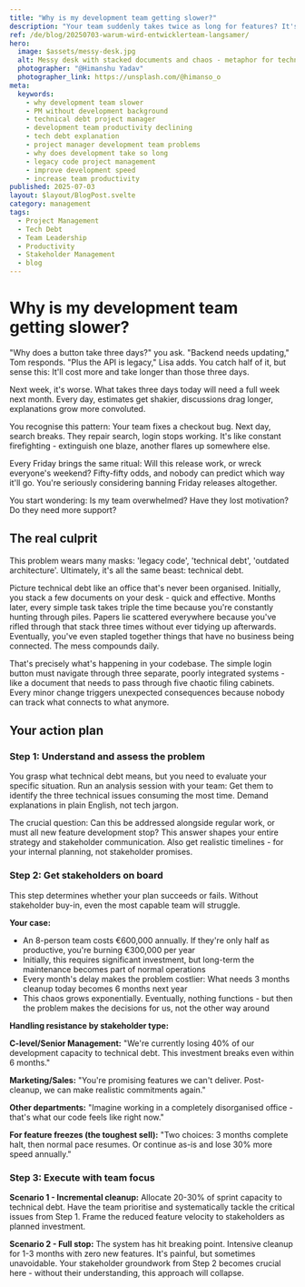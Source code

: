 ```yaml
---
title: "Why is my development team getting slower?"
description: "Your team suddenly takes twice as long for features? It's not laziness or incompetence. Here's the real reason and how to systematically solve the problem as a PM."
ref: /de/blog/20250703-warum-wird-entwicklerteam-langsamer/
hero:
  image: $assets/messy-desk.jpg
  alt: Messy desk with stacked documents and chaos - metaphor for technical debt in code
  photographer: "@Himanshu Yadav"
  photographer_link: https://unsplash.com/@himanso_o
meta:
  keywords:
    - why development team slower
    - PM without development background
    - technical debt project manager
    - development team productivity declining
    - tech debt explanation
    - project manager development team problems
    - why does development take so long
    - legacy code project management
    - improve development speed
    - increase team productivity
published: 2025-07-03
layout: $layout/BlogPost.svelte
category: management
tags:
  - Project Management
  - Tech Debt
  - Team Leadership
  - Productivity
  - Stakeholder Management
  - blog
---
```


# Why is my development team getting slower?

"Why does a button take three days?" you ask. "Backend needs updating," Tom responds. "Plus the API is legacy," Lisa adds. You catch half of it, but sense this: It'll cost more and take longer than those three days.

Next week, it's worse. What takes three days today will need a full week next month. Every day, estimates get shakier, discussions drag longer, explanations grow more convoluted.

You recognise this pattern: Your team fixes a checkout bug. Next day, search breaks. They repair search, login stops working. It's like constant firefighting - extinguish one blaze, another flares up somewhere else.

Every Friday brings the same ritual: Will this release work, or wreck everyone's weekend? Fifty-fifty odds, and nobody can predict which way it'll go. You're seriously considering banning Friday releases altogether.

You start wondering: Is my team overwhelmed? Have they lost motivation? Do they need more support?

## The real culprit

This problem wears many masks: 'legacy code', 'technical debt', 'outdated architecture'. Ultimately, it's all the same beast: technical debt.

Picture technical debt like an office that's never been organised. Initially, you stack a few documents on your desk - quick and effective. Months later, every simple task takes triple the time because you're constantly hunting through piles. Papers lie scattered everywhere because you've rifled through that stack three times without ever tidying up afterwards. Eventually, you've even stapled together things that have no business being connected. The mess compounds daily.

That's precisely what's happening in your codebase. The simple login button must navigate through three separate, poorly integrated systems - like a document that needs to pass through five chaotic filing cabinets. Every minor change triggers unexpected consequences because nobody can track what connects to what anymore.

## Your action plan

### Step 1: Understand and assess the problem

You grasp what technical debt means, but you need to evaluate your specific situation. Run an analysis session with your team: Get them to identify the three technical issues consuming the most time. Demand explanations in plain English, not tech jargon.

The crucial question: Can this be addressed alongside regular work, or must all new feature development stop? This answer shapes your entire strategy and stakeholder communication. Also get realistic timelines - for your internal planning, not stakeholder promises.

### Step 2: Get stakeholders on board

This step determines whether your plan succeeds or fails. Without stakeholder buy-in, even the most capable team will struggle.

**Your case:**

- An 8-person team costs €600,000 annually. If they're only half as productive, you're burning €300,000 per year
- Initially, this requires significant investment, but long-term the maintenance becomes part of normal operations
- Every month's delay makes the problem costlier: What needs 3 months cleanup today becomes 6 months next year
- This chaos grows exponentially. Eventually, nothing functions - but then the problem makes the decisions for us, not the other way around

**Handling resistance by stakeholder type:**

**C-level/Senior Management:** "We're currently losing 40% of our development capacity to technical debt. This investment breaks even within 6 months."

**Marketing/Sales:** "You're promising features we can't deliver. Post-cleanup, we can make realistic commitments again."

**Other departments:** "Imagine working in a completely disorganised office - that's what our code feels like right now."

**For feature freezes (the toughest sell):**
"Two choices: 3 months complete halt, then normal pace resumes. Or continue as-is and lose 30% more speed annually."

### Step 3: Execute with team focus

**Scenario 1 - Incremental cleanup:** Allocate 20-30% of sprint capacity to technical debt. Have the team prioritise and systematically tackle the critical issues from Step 1. Frame the reduced feature velocity to stakeholders as planned investment.

**Scenario 2 - Full stop:** The system has hit breaking point. Intensive cleanup for 1-3 months with zero new features. It's painful, but sometimes unavoidable. Your stakeholder groundwork from Step 2 becomes crucial here - without their understanding, this approach will collapse.
